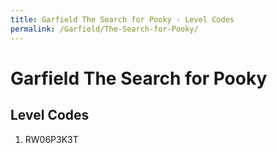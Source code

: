```yaml
---
title: Garfield The Search for Pooky - Level Codes
permalink: /Garfield/The-Search-for-Pooky/
---
```


# Garfield The Search for Pooky

## Level Codes

1. RW06P3K3T
